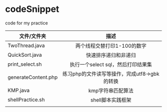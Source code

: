 # codeSnippet
code for my practice


| 文件/文件夹        | 描述       |
| ------------- |:-------------:|
| TwoThread.java      | 两个线程交替打印1-100的数字 |
| QuickSort.java     |  快速排序递归和非递归    |
| print_select.sh     | 执行一个select sql，然后打印结果集  |
| generateContent.php     | 练习php的文件读写等操作，完成utf8->gbk的转换     |
| KMP.java  | kmp字符串匹配算法  |
| shellPractice.sh  | shell脚本实践框架  |
|   |   |